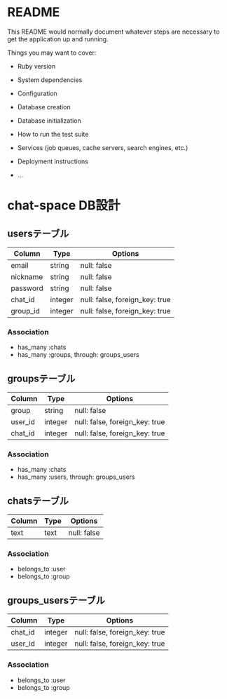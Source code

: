# README

This README would normally document whatever steps are necessary to get the
application up and running.

Things you may want to cover:

* Ruby version

* System dependencies

* Configuration

* Database creation

* Database initialization

* How to run the test suite

* Services (job queues, cache servers, search engines, etc.)

* Deployment instructions

* ...

# chat-space DB設計
## usersテーブル
|Column|Type|Options|
|------|----|-------|
|email|string|null: false|
|nickname|string|null: false|
|password|string|null: false|
|chat_id|integer|null: false, foreign_key: true|
|group_id|integer|null: false, foreign_key: true|
### Association
- has_many :chats
- has_many :groups, through: groups_users

## groupsテーブル
|Column|Type|Options|
|------|----|-------|
|group|string|null: false|
|user_id|integer|null: false, foreign_key: true|
|chat_id|integer|null: false, foreign_key: true|
### Association
- has_many :chats
- has_many :users, through: groups_users

## chatsテーブル
|Column|Type|Options|
|------|----|-------|
|text|text|null: false|
### Association
- belongs_to :user
- belongs_to :group

## groups_usersテーブル
|Column|Type|Options|
|------|----|-------|
|chat_id|integer|null: false, foreign_key: true|
|user_id|integer|null: false, foreign_key: true|
### Association
- belongs_to :user
- belongs_to :group

